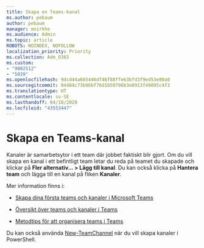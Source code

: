 ```yaml
---
title: Skapa en Teams-kanal
ms.author: pebaum
author: pebaum
manager: mnirkhe
ms.audience: Admin
ms.topic: article
ROBOTS: NOINDEX, NOFOLLOW
localization_priority: Priority
ms.collection: Adm_O365
ms.custom:
- "9002512"
- "5039"
ms.openlocfilehash: 9dcd44a665446df46f88ffe63bfd3f9ed53e80a0
ms.sourcegitcommit: 04484c73b96bf76d1b50796b3e8913f49095c4f3
ms.translationtype: HT
ms.contentlocale: sv-SE
ms.lasthandoff: 04/18/2020
ms.locfileid: "43553447"
---
```

# <a name="create-a-teams-channel"></a>Skapa en Teams-kanal

Kanaler är samarbetsytor i ett team där jobbet faktiskt blir gjort. Om du vill skapa en kanal i ett befintligt team letar du reda på teamet du skapade och klickar på **Fler alternativ... > Lägg till kanal**. Du kan också klicka på **Hantera team** och lägga till en kanal på fliken **Kanaler**.

Mer information finns i:

- [Skapa dina första teams och kanaler i Microsoft Teams](https://docs.microsoft.com/MicrosoftTeams/get-started-with-teams-create-your-first-teams-and-channels)

- [Översikt över teams och kanaler i Teams](https://docs.microsoft.com/microsoftteams/teams-channels-overview)

- [Metodtips för att organisera teams i Teams](https://docs.microsoft.com/MicrosoftTeams/best-practices-organizing)

Du kan också använda [New-TeamChannel](https://docs.microsoft.com/powershell/module/teams/new-teamchannel?view=teams-ps) när du vill skapa kanaler i PowerShell. 

